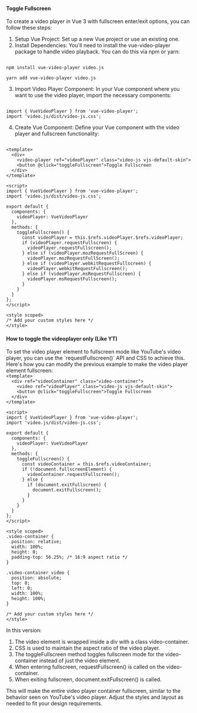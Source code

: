 <h4>Toggle Fullscreen</h4>

To create a video player in Vue 3 with fullscreen enter/exit options, you can follow these steps:

1. Setup Vue Project: Set up a new Vue project or use an existing one.
2. Install Dependencies: You'll need to install the vue-video-player package to handle video playback. You can do this via npm or yarn:</br>
<code>
npm install vue-video-player video.js
</code>
<code>
yarn add vue-video-player video.js
</code>

3. Import Video Player Component: In your Vue component where you want to use the video player, import the necessary components:
<code>
import { VueVideoPlayer } from 'vue-video-player';
import 'video.js/dist/video-js.css';
</code>


4. Create Vue Component: Define your Vue component with the video player and fullscreen functionality:
<code>
&lt;template>
  &lt;div>
    &lt;video-player ref="videoPlayer" class="video-js vjs-default-skin"></video-player>
    &lt;button @click="toggleFullscreen">Toggle Fullscreen</button>
  &lt;/div>
&lt;/template>
</code>
<code>
&lt;script>
import { VueVideoPlayer } from 'vue-video-player';
import 'video.js/dist/video-js.css';
</code>
<code>
export default {
  components: {
    videoPlayer: VueVideoPlayer
  },
  methods: {
    toggleFullscreen() {
      const videoPlayer = this.$refs.videoPlayer.$refs.videoPlayer;
      if (videoPlayer.requestFullscreen) {
        videoPlayer.requestFullscreen();
      } else if (videoPlayer.mozRequestFullScreen) {
        videoPlayer.mozRequestFullScreen();
      } else if (videoPlayer.webkitRequestFullscreen) {
        videoPlayer.webkitRequestFullscreen();
      } else if (videoPlayer.msRequestFullscreen) {
        videoPlayer.msRequestFullscreen();
      }
    }
  }
};
&lt;/script>
</code>
<code>
&lt;style scoped>
/* Add your custom styles here */
&lt;/style>
</code>

<h4>How to toggle the videoplayer only (Like YT)</h4>
To set the video player element to fullscreen mode like YouTube's video player, you can use the `requestFullscreen()` API and CSS to achieve this. Here's how you can modify the previous example to make the video player element fullscreen:

<code>
&lt;template>
  &lt;div ref="videoContainer" class="video-container">
    &lt;video ref="videoPlayer" class="video-js vjs-default-skin"></video>
    &lt;button @click="toggleFullscreen">Toggle Fullscreen</button>
  &lt;/div>
&lt;/template>
</code>
<code>
&lt;script>
import { VueVideoPlayer } from 'vue-video-player';
import 'video.js/dist/video-js.css';
</code>
<code>
export default {
  components: {
    videoPlayer: VueVideoPlayer
  },
  methods: {
    toggleFullscreen() {
      const videoContainer = this.$refs.videoContainer;
      if (!document.fullscreenElement) {
        videoContainer.requestFullscreen();
      } else {
        if (document.exitFullscreen) {
          document.exitFullscreen();
        }
      }
    }
  }
};
&lt;/script>
</code>
<code>
&lt;style scoped>
.video-container {
  position: relative;
  width: 100%;
  height: 0;
  padding-top: 56.25%; /* 16:9 aspect ratio */
}
</code>
<code>
.video-container video {
  position: absolute;
  top: 0;
  left: 0;
  width: 100%;
  height: 100%;
}
</code>
<code>
/* Add your custom styles here */
&lt;/style>
</code>

</code>

In this version:
&nbsp;</br>
1. The video element is wrapped inside a div with a class video-container.
2. CSS is used to maintain the aspect ratio of the video player.
3. The toggleFullscreen method toggles fullscreen mode for the video-container instead of just the video element.
4. When entering fullscreen, requestFullscreen() is called on the video-container.
5. When exiting fullscreen, document.exitFullscreen() is called.

This will make the entire video player container fullscreen, similar to the behavior seen on YouTube's video player. Adjust the styles and layout as needed to fit your design requirements.

</p>
